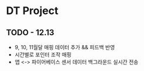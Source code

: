 # DT Project

## TODO - 12.13

* 9, 10, 11월달 매핑 데이터 추가 && 피드백 반영
* 시간별로 포인터 조작 매핑
*  앱 <-> 파이어베이스 센서 데이터 백그라운드 실시간 전송


